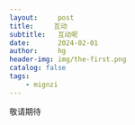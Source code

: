 ```yaml
---
layout:     post
title:     互动
subtitle:   互动呢
date:       2024-02-01
author:     hg
header-img: img/the-first.png
catalog: false
tags:
    - mignzi
---
```



敬请期待

